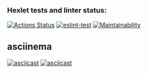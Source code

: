 ### Hexlet tests and linter status:
[![Actions Status](https://github.com/PVArech/backend-project-lvl3/workflows/hexlet-check/badge.svg)](https://github.com/PVArech/backend-project-lvl3/actions)
[![eslint-test](https://github.com/PVArech/backend-project-lvl3/actions/workflows/main.yml/badge.svg)](https://github.com/PVArech/backend-project-lvl3/actions/workflows/main.yml)
[![Maintainability](https://api.codeclimate.com/v1/badges/60cb04f65fbf108f8b9d/maintainability)](https://codeclimate.com/github/PVArech/backend-project-lvl3/maintainability)

## asciinema
[![asciicast](https://asciinema.org/a/mrIhovXJiTDJQ0yojGfOcXNDh.svg)](https://asciinema.org/a/mrIhovXJiTDJQ0yojGfOcXNDh)
[![asciicast](https://asciinema.org/a/k7Fn77L1ONehGjNjZpydVb5CY.svg)](https://asciinema.org/a/k7Fn77L1ONehGjNjZpydVb5CY)
